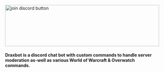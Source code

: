 <a href="bitcoin:1DF9jgzftTFn4ZnDV2YEjUtZ3uHtBywj57?label=In%20the%20treatment%20of%20Sasha's%20teeth&amount=0.0037"><img src="https://forum.twisted-gamers.net/applications/core/interface/imageproxy/imageproxy.php?img=http%3A%2F%2Fi.imgur.com%2FKAlNZDi.png&key=875c4437b4e43b5b83287832cd7476cf30b764ca92ab8529c2f0a7b52960a024" alt="join discord button" height="135" width="500" align="middle"></a>

#### Draxbot is a discord chat bot with custom commands to handle server moderation as-well as various World of Warcraft & Overwatch commands.
